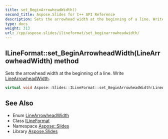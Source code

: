 ```yaml
---
title: set_BeginArrowheadWidth()
second_title: Aspose.Slides for C++ API Reference
description: Sets the arrowhead width at the beginning of a line. Write LineArrowheadWidth.
type: docs
weight: 313
url: /cpp/aspose.slides/ilineformat/set_beginarrowheadwidth/
---
```

## ILineFormat::set_BeginArrowheadWidth(LineArrowheadWidth) method


Sets the arrowhead width at the beginning of a line. Write [LineArrowheadWidth](../../linearrowheadwidth/).

```cpp
virtual void Aspose::Slides::ILineFormat::set_BeginArrowheadWidth(LineArrowheadWidth value)=0
```

## See Also

* Enum [LineArrowheadWidth](../linearrowheadwidth/)
* Class [ILineFormat](./)
* Namespace [Aspose::Slides](../)
* Library [Aspose.Slides](../../)